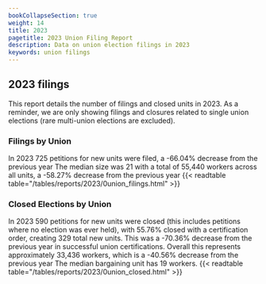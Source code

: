 ```yaml
---
bookCollapseSection: true
weight: 14
title: 2023
pagetitle: 2023 Union Filing Report
description: Data on union election filings in 2023
keywords: union filings
---
```


## 2023 filings

This report details the number of filings and closed units in 2023. As a reminder, we are only showing filings and closures related to single union elections (rare multi-union elections are excluded).

### Filings by Union
In 2023 725 petitions for new units were filed, a -66.04% decrease from the previous year The median size was 21 with a total of 55,440 workers across all units, a -58.27% decrease from the previous year
{{< readtable table="/tables/reports/2023/0union_filings.html" >}}

### Closed Elections by Union
In 2023 590 petitions for new units were closed (this includes petitions where no election was ever held), with 55.76% closed with a certification order, creating 329 total new units. This was a -70.36% decrease from the previous year in successful union certifications. Overall this represents approximately 33,436 workers, which is a -40.56% decrease from the previous year The median bargaining unit has 19 workers.
{{< readtable table="/tables/reports/2023/0union_closed.html" >}}
